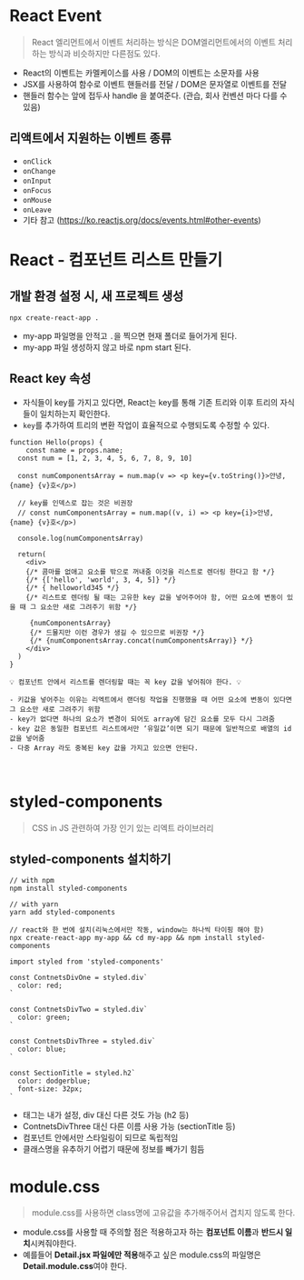 # React Event

> React 엘리먼트에서 이벤트 처리하는 방식은 DOM엘리먼트에서의 이벤트 처리하는 방식과 비슷하지만 다른점도 있다.

- React의 이벤트는 카멜케이스를 사용 / DOM의 이벤트는 소문자를 사용
- JSX를 사용하여 함수로 이벤트 핸들러를 전달 / DOM은 문자열로 이벤트를 전달
- 핸들러 함수는 앞에 접두사 handle 을 붙여준다. (관습, 회사 컨벤션 마다 다를 수 있음) 

## 리액트에서 지원하는 이벤트 종류

- `onClick`
- `onChange`
- `onInput`
- `onFocus`
- `onMouse`
- `onLeave`
- 기타 참고 (https://ko.reactjs.org/docs/events.html#other-events)

 

# React - 컴포넌트 리스트 만들기

## 개발 환경 설정 시, 새 프로젝트 생성
```
npx create-react-app .
```
- my-app 파일명을 안적고 ```.```을 찍으면 현재 폴더로 들어가게 된다.
- my-app 파일 생성하지 않고 바로 npm start 된다.

## React key 속성

- 자식들이 key를 가지고 있다면, React는 key를 통해 기존 트리와 이후 트리의 자식들이 일치하는지 확인한다.<br>
- `key`를 추가하여 트리의 변환 작업이 효율적으로 수행되도록 수정할 수 있다.

```
function Hello(props) {
	const name = props.name;
  const num = [1, 2, 3, 4, 5, 6, 7, 8, 9, 10]
  
  const numComponentsArray = num.map(v => <p key={v.toString()}>안녕,{name} {v}호</p>)

  // key를 인덱스로 잡는 것은 비권장
  // const numComponentsArray = num.map((v, i) => <p key={i}>안녕,{name} {v}호</p>)

  console.log(numComponentsArray)

  return(
    <div>
    {/* 콤마를 없애고 요소를 밖으로 꺼내줌 이것을 리스트로 렌더링 한다고 함 */}
    {/* {['hello', 'world', 3, 4, 5]} */} 
    {/* { helloworld345 */} 
    {/* 리스트로 렌더링 될 때는 고유한 key 값을 넣어주어야 함, 어떤 요소에 변동이 있을 때 그 요소만 새로 그려주기 위함 */}

     {numComponentsArray}
     {/* 드물지만 이런 경우가 생길 수 있으므로 비권장 */}
     {/* {numComponentsArray.concat(numComponentsArray)} */}
    </div>
  )
}
```
```
💡 컴포넌트 안에서 리스트를 렌더링할 때는 꼭 key 값을 넣어줘야 한다. 💡

- 키값을 넣어주는 이유는 리엑트에서 랜더링 작업을 진행했을 때 어떤 요소에 변동이 있다면 그 요소만 새로 그려주기 위함
- key가 없다면 하나의 요소가 변경이 되어도 array에 담긴 요소를 모두 다시 그려줌
- key 값은 동일한 컴포넌트 리스트에서만 ‘유일값’이면 되기 때문에 일반적으로 배열의 id 값을 넣어줌
- 다중 Array 라도 중복된 key 값을 가지고 있으면 안된다.
```
 <br>
 
# styled-components 

> CSS in JS 관련하여 가장 인기 있는 리엑트 라이브러리

## styled-components 설치하기
``` 
// with npm
npm install styled-components

// with yarn
yarn add styled-components

// react와 한 번에 설치(리눅스에서만 작동, window는 하나씩 타이핑 해야 함)
npx create-react-app my-app && cd my-app && npm install styled-components
```
```
import styled from 'styled-components'

const ContnetsDivOne = styled.div`
  color: red;
`

const ContnetsDivTwo = styled.div`
  color: green;
`

const ContnetsDivThree = styled.div`
  color: blue;
`

const SectionTitle = styled.h2`
  color: dodgerblue;
  font-size: 32px;
`
```
- 태그는 내가 설정, div 대신 다른 것도 가능 (h2 등)
- ContnetsDivThree 대신 다른 이름 사용 가능 (sectionTitle 등)
- 컴포넌트 안에서만 스타일링이 되므로 독립적임
- 클래스명을 유추하기 어렵기 때문에 정보를 빼가기 힘듬

# module.css

> module.css를 사용하면 class명에 고유값을 추가해주어서 겹치지 않도록 한다. <br>
- module.css를 사용할 때 주의할 점은 적용하고자 하는 **컴포넌트 이름**과 **반드시 일치**시켜줘야한다.<br>
- 예를들어 **Detail.jsx 파일에만 적용**해주고 싶은 module.css의 파일명은 **Detail.module.css**여야 한다.



